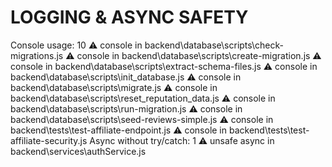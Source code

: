 # LOGGING & ASYNC SAFETY
Console usage: 10
⚠️ console in backend\database\scripts\check-migrations.js
⚠️ console in backend\database\scripts\create-migration.js
⚠️ console in backend\database\scripts\extract-schema-files.js
⚠️ console in backend\database\scripts\init_database.js
⚠️ console in backend\database\scripts\migrate.js
⚠️ console in backend\database\scripts\reset_reputation_data.js
⚠️ console in backend\database\scripts\run-migration.js
⚠️ console in backend\database\scripts\seed-reviews-simple.js
⚠️ console in backend\tests\test-affiliate-endpoint.js
⚠️ console in backend\tests\test-affiliate-security.js
Async without try/catch: 1
⚠️ unsafe async in backend\services\authService.js
